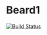 # Beard1
[![Build Status](https://github.com/Vladoochka/Beard1/actions/workflows/flake8.yml/badge.svg?branch=master)](https://github.com/Vladoochka/Beard1/actions/workflows/flake8.yml)
